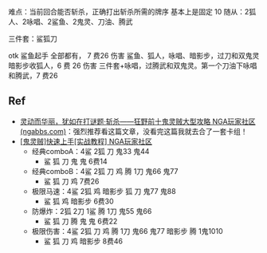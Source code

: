 难点：当前回合能否斩杀，正确打出斩杀所需的牌序
基本上是固定 10 随从：2狐人、2咏唱、2鲨鱼、2鬼灵、刀油、腾武

三件套：鲨狐刀

otk 
鲨鱼起手
全部都有， 7 费26 伤害
鲨鱼、狐人，咏唱、暗影步，过刀和双鬼灵
暗影步收狐人，6 费 26 伤害
三件套+咏唱，过腾武和双鬼灵。第一个刀油下咏唱和腾武，7 费26

## Ref

- [灵动而华丽，犹如在打谜题·斩杀——狂野前十鬼灵贼大型攻略 NGA玩家社区 (ngabbs.com)](https://ngabbs.com/read.php?tid=27340083)：强烈推荐看这篇文章，没看完这篇我就去合了一套卡组！
- [[鬼灵贼]快速上手[实战教程] NGA玩家社区](https://bbs.nga.cn/read.php?tid=28232297)
	- 经典comboA：4鲨 2狐 刀 鬼33 鬼44
		- 鲨 狐 刀 鬼 鬼 6费14
	- 经典comboB：4鲨 2狐 刀 鸡 腾 1刀 鬼66 鬼77
		- 鲨 狐 刀 鸡 7费26
	- 极限马速：4鲨 2狐 鸡 暗影步 狐 刀 鬼77 鬼88
		- 鲨 狐 鸡 暗影步 6费30
	- 防爆炸：2狐 2刀 1鲨 腾 1刀 鬼55 鬼66
		- 鲨 狐 刀 腾 鬼 鬼 6费22
	- 极限伤害：4鲨 2狐 刀 鸡 腾 1刀 鬼66 鬼77 暗影步 腾 1鬼1010
		- 鲨 狐 刀 鸡 暗影步 8费46
